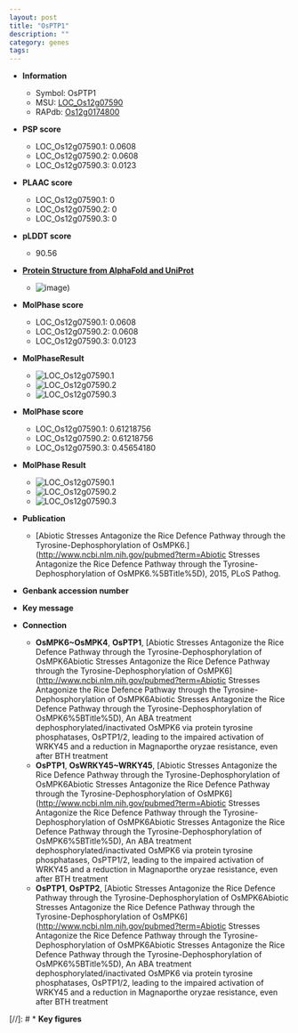 ```yaml
---
layout: post
title: "OsPTP1"
description: ""
category: genes
tags: 
---
```


* **Information**  
    + Symbol: OsPTP1  
    + MSU: [LOC_Os12g07590](http://rice.plantbiology.msu.edu/cgi-bin/ORF_infopage.cgi?orf=LOC_Os12g07590)  
    + RAPdb: [Os12g0174800](http://rapdb.dna.affrc.go.jp/viewer/gbrowse_details/irgsp1?name=Os12g0174800)  

* **PSP score**  
    + LOC_Os12g07590.1: 0.0608 
    + LOC_Os12g07590.2: 0.0608 
    + LOC_Os12g07590.3: 0.0123 

* **PLAAC score**  
    + LOC_Os12g07590.1: 0 
    + LOC_Os12g07590.2: 0 
    + LOC_Os12g07590.3: 0 

* **pLDDT score**
    + 90.56

* **[Protein Structure from AlphaFold and UniProt](https://www.uniprot.org/uniprotkb/Q2QX07/entry#structure)**
    + ![image](https://ricepsp.github.io/images/Q2/AF-Q2QX07-F1.png))

* **MolPhase score**
    + LOC_Os12g07590.1: 0.0608
    + LOC_Os12g07590.2: 0.0608
    + LOC_Os12g07590.3: 0.0123

* **MolPhaseResult**
    + ![LOC_Os12g07590.1](https://ricepsp.github.io/pictures/LOC_Os12g/LOC_Os12g07590.1.png)
    + ![LOC_Os12g07590.2](https://ricepsp.github.io/pictures/LOC_Os12g/LOC_Os12g07590.2.png)
    + ![LOC_Os12g07590.3](https://ricepsp.github.io/pictures/LOC_Os12g/LOC_Os12g07590.3.png)

* **MolPhase score**
    + LOC_Os12g07590.1: 0.61218756
    + LOC_Os12g07590.2: 0.61218756
    + LOC_Os12g07590.3: 0.45654180

* **MolPhase Result**
    + ![LOC_Os12g07590.1](https://304243504.github.io/Pictures/LOC_Os12g/LOC_Os12g07590.1.png)
    + ![LOC_Os12g07590.2](https://304243504.github.io/Pictures/LOC_Os12g/LOC_Os12g07590.2.png)
    + ![LOC_Os12g07590.3](https://304243504.github.io/Pictures/LOC_Os12g/LOC_Os12g07590.3.png)

* **Publication**  
    + [Abiotic Stresses Antagonize the Rice Defence Pathway through the Tyrosine-Dephosphorylation of OsMPK6.](http://www.ncbi.nlm.nih.gov/pubmed?term=Abiotic Stresses Antagonize the Rice Defence Pathway through the Tyrosine-Dephosphorylation of OsMPK6.%5BTitle%5D), 2015, PLoS Pathog.

* **Genbank accession number**  

* **Key message**  

* **Connection**  
    + __OsMPK6~OsMPK4__, __OsPTP1__, [Abiotic Stresses Antagonize the Rice Defence Pathway through the Tyrosine-Dephosphorylation of OsMPK6Abiotic Stresses Antagonize the Rice Defence Pathway through the Tyrosine-Dephosphorylation of OsMPK6](http://www.ncbi.nlm.nih.gov/pubmed?term=Abiotic Stresses Antagonize the Rice Defence Pathway through the Tyrosine-Dephosphorylation of OsMPK6Abiotic Stresses Antagonize the Rice Defence Pathway through the Tyrosine-Dephosphorylation of OsMPK6%5BTitle%5D), An ABA treatment dephosphorylated/inactivated OsMPK6 via protein tyrosine phosphatases, OsPTP1/2,  leading to the impaired activation of WRKY45 and a reduction in Magnaporthe oryzae resistance, even after BTH treatment
    + __OsPTP1__, __OsWRKY45~WRKY45__, [Abiotic Stresses Antagonize the Rice Defence Pathway through the Tyrosine-Dephosphorylation of OsMPK6Abiotic Stresses Antagonize the Rice Defence Pathway through the Tyrosine-Dephosphorylation of OsMPK6](http://www.ncbi.nlm.nih.gov/pubmed?term=Abiotic Stresses Antagonize the Rice Defence Pathway through the Tyrosine-Dephosphorylation of OsMPK6Abiotic Stresses Antagonize the Rice Defence Pathway through the Tyrosine-Dephosphorylation of OsMPK6%5BTitle%5D), An ABA treatment dephosphorylated/inactivated OsMPK6 via protein tyrosine phosphatases, OsPTP1/2,  leading to the impaired activation of WRKY45 and a reduction in Magnaporthe oryzae resistance, even after BTH treatment
    + __OsPTP1__, __OsPTP2__, [Abiotic Stresses Antagonize the Rice Defence Pathway through the Tyrosine-Dephosphorylation of OsMPK6Abiotic Stresses Antagonize the Rice Defence Pathway through the Tyrosine-Dephosphorylation of OsMPK6](http://www.ncbi.nlm.nih.gov/pubmed?term=Abiotic Stresses Antagonize the Rice Defence Pathway through the Tyrosine-Dephosphorylation of OsMPK6Abiotic Stresses Antagonize the Rice Defence Pathway through the Tyrosine-Dephosphorylation of OsMPK6%5BTitle%5D), An ABA treatment dephosphorylated/inactivated OsMPK6 via protein tyrosine phosphatases, OsPTP1/2,  leading to the impaired activation of WRKY45 and a reduction in Magnaporthe oryzae resistance, even after BTH treatment

[//]: # * **Key figures**  



